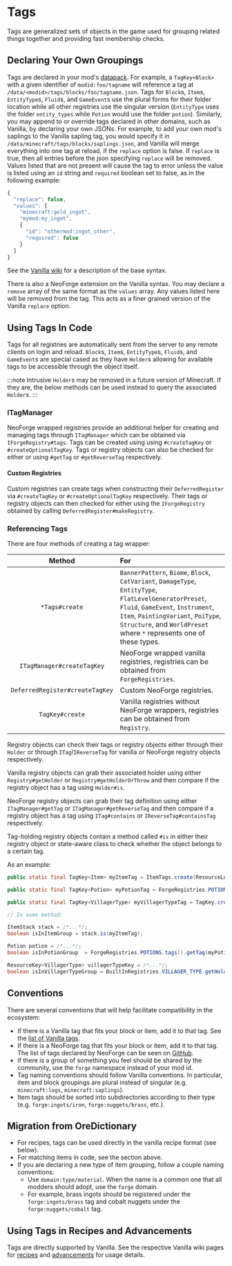 # Tags

Tags are generalized sets of objects in the game used for grouping related things together and providing fast membership checks.

## Declaring Your Own Groupings

Tags are declared in your mod's [datapack][datapack]. For example, a `TagKey<Block>` with a given identifier of  `modid:foo/tagname` will reference a tag at `/data/<modid>/tags/blocks/foo/tagname.json`. Tags for `Block`s, `Item`s, `EntityType`s, `Fluid`s, and `GameEvent`s use the plural forms for their folder location while all other registries use the singular version (`EntityType` uses the folder `entity_types` while `Potion` would use the folder `potion`).
Similarly, you may append to or override tags declared in other domains, such as Vanilla, by declaring your own JSONs.
For example, to add your own mod's saplings to the Vanilla sapling tag, you would specify it in `/data/minecraft/tags/blocks/saplings.json`, and Vanilla will merge everything into one tag at reload, if the `replace` option is false.
If `replace` is true, then all entries before the json specifying `replace` will be removed.
Values listed that are not present will cause the tag to error unless the value is listed using an `id` string and `required` boolean set to false, as in the following example:

```js
{
  "replace": false,
  "values": [
    "minecraft:gold_ingot",
    "mymod:my_ingot",
    {
      "id": "othermod:ingot_other",
      "required": false
    }
  ]
}
```

See the [Vanilla wiki][tags] for a description of the base syntax.

There is also a NeoForge extension on the Vanilla syntax.
You may declare a `remove` array of the same format as the `values` array. Any values listed here will be removed from the tag. This acts as a finer grained version of the Vanilla `replace` option.


## Using Tags In Code

Tags for all registries are automatically sent from the server to any remote clients on login and reload. `Block`s, `Item`s, `EntityType`s, `Fluid`s, and `GameEvent`s are special cased as they have `Holder`s allowing for available tags to be accessible through the object itself.

:::note
Intrusive `Holder`s may be removed in a future version of Minecraft. If they are, the below methods can be used instead to query the associated `Holder`s.
:::

### ITagManager

NeoForge wrapped registries provide an additional helper for creating and managing tags through `ITagManager` which can be obtained via `IForgeRegistry#tags`. Tags can be created using using `#createTagKey` or `#createOptionalTagKey`. Tags or registry objects can also be checked for either or using `#getTag` or `#getReverseTag` respectively.

#### Custom Registries

Custom registries can create tags when constructing their `DeferredRegister` via `#createTagKey` or `#createOptionalTagKey` respectively. Their tags or registry objects can then checked for either using the `IForgeRegistry` obtained by calling `DeferredRegister#makeRegistry`.

### Referencing Tags

There are four methods of creating a tag wrapper:

Method                          | For
:---:                           | :---
`*Tags#create`                  | `BannerPattern`, `Biome`, `Block`, `CatVariant`, `DamageType`, `EntityType`, `FlatLevelGeneratorPreset`, `Fluid`, `GameEvent`, `Instrument`, `Item`, `PaintingVariant`, `PoiType`, `Structure`, and `WorldPreset` where `*` represents one of these types.
`ITagManager#createTagKey`      | NeoForge wrapped vanilla registries, registries can be obtained from `ForgeRegistries`.
`DeferredRegister#createTagKey` | Custom NeoForge registries.
`TagKey#create`                 | Vanilla registries without NeoForge wrappers, registries can be obtained from `Registry`.

Registry objects can check their tags or registry objects either through their `Holder` or through `ITag`/`IReverseTag` for vanilla or NeoForge registry objects respectively.

Vanilla registry objects can grab their associated holder using either `Registry#getHolder` or `Registry#getHolderOrThrow` and then compare if the registry object has a tag using `Holder#is`.

NeoForge registry objects can grab their tag definition using either `ITagManager#getTag` or `ITagManager#getReverseTag` and then compare if a registry object has a tag using `ITag#contains` or `IReverseTag#containsTag` respectively.

Tag-holding registry objects contain a method called `#is` in either their registry object or state-aware class to check whether the object belongs to a certain tag.

As an example:
```java
public static final TagKey<Item> myItemTag = ItemTags.create(ResourceLocation.fromNamespaceAndPath("mymod", "myitemgroup"));

public static final TagKey<Potion> myPotionTag = ForgeRegistries.POTIONS.tags().createTagKey(ResourceLocation.fromNamespaceAndPath("mymod", "mypotiongroup"));

public static final TagKey<VillagerType> myVillagerTypeTag = TagKey.create(Registries.VILLAGER_TYPE, ResourceLocation.fromNamespaceAndPath("mymod", "myvillagertypegroup"));

// In some method:

ItemStack stack = /*...*/;
boolean isInItemGroup = stack.is(myItemTag);

Potion potion = /*...*/;
boolean isInPotionGroup  = ForgeRegistries.POTIONS.tags().getTag(myPotionTag).contains(potion);

ResourceKey<VillagerType> villagerTypeKey = /*...*/;
boolean isInVillagerTypeGroup = BuiltInRegistries.VILLAGER_TYPE.getHolder(villagerTypeKey).map(holder -> holder.is(myVillagerTypeTag)).orElse(false);
```

## Conventions

There are several conventions that will help facilitate compatibility in the ecosystem:

- If there is a Vanilla tag that fits your block or item, add it to that tag. See the [list of Vanilla tags][taglist].
- If there is a NeoForge tag that fits your block or item, add it to that tag. The list of tags declared by NeoForge can be seen on [GitHub][forgetags].
- If there is a group of something you feel should be shared by the community, use the `forge` namespace instead of your mod id.
- Tag naming conventions should follow Vanilla conventions. In particular, item and block groupings are plural instead of singular (e.g. `minecraft:logs`, `minecraft:saplings`).
- Item tags should be sorted into subdirectories according to their type (e.g. `forge:ingots/iron`, `forge:nuggets/brass`, etc.).


## Migration from OreDictionary

- For recipes, tags can be used directly in the vanilla recipe format (see below).
- For matching items in code, see the section above.
- If you are declaring a new type of item grouping, follow a couple naming conventions:
  - Use `domain:type/material`. When the name is a common one that all modders should adopt, use the `forge` domain.
  - For example, brass ingots should be registered under the `forge:ingots/brass` tag and cobalt nuggets under the `forge:nuggets/cobalt` tag.


## Using Tags in Recipes and Advancements

Tags are directly supported by Vanilla. See the respective Vanilla wiki pages for [recipes] and [advancements] for usage details.

[datapack]: ./index.md
[tags]: https://minecraft.wiki/w/Tag#JSON_format
[taglist]: https://minecraft.wiki/w/Tag#List_of_tags
[forgetags]: https://github.com/neoforged/NeoForge/tree/1.20.x/src/generated/resources/data/forge/tags
[recipes]: https://minecraft.wiki/w/Recipe#JSON_format
[advancements]: https://minecraft.wiki/w/Advancement
